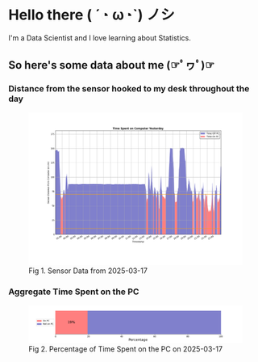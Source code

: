 
# Hello there ( ´◔ ω◔`) ノシ

I'm a Data Scientist and I love learning about Statistics.

## So here's some data about me (☞ﾟヮﾟ)☞


### Distance from the sensor hooked to my desk throughout the day
<figure>
  <picture>
    <source media="(prefers-color-scheme: dark)" srcset="Pi/readme/graphs/lineplot/dark-plot-2025-03-17.png">
    <source media="(prefers-color-scheme: light)" srcset="Pi/readme/graphs/lineplot/light-plot-2025-03-17.png">
    <img alt="Shows a black logo in light color mode and a white one in dark color mode." src="Pi/readme/graphs/lineplot/light-plot-2025-03-17.png">
  </picture>
  <figcaption>Fig 1. Sensor Data from 2025-03-17</figcaption>
</figure>



### Aggregate Time Spent on the PC
<figure>
  <picture>
    <source media="(prefers-color-scheme: dark)" srcset="Pi/readme/graphs/barplot/dark-plot-2025-03-17.png">
    <source media="(prefers-color-scheme: light)" srcset="Pi/readme/graphs/barplot/light-plot-2025-03-17.png">
    <img alt="Shows a black logo in light color mode and a white one in dark color mode." src="Pi/readme/graphs/barplot/light-plot-2025-03-17.png">
  </picture>
  <figcaption>Fig 2. Percentage of Time Spent on the PC on 2025-03-17</figcaption>
</figure>
